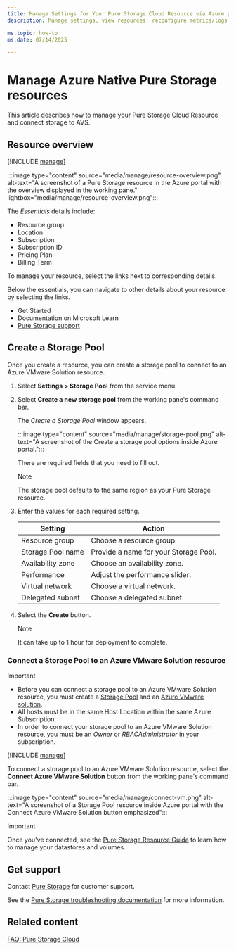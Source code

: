 ```yaml
---
title: Manage Settings for Your Pure Storage Cloud Resource via Azure portal 
description: Manage settings, view resources, reconfigure metrics/logs, and more for your Pure Storage Cloud resource via Azure portal.

ms.topic: how-to
ms.date: 07/14/2025

---
```


# Manage Azure Native Pure Storage resources 

This article describes how to manage your Pure Storage Cloud Resource and connect storage to AVS.

## Resource overview

[!INCLUDE [manage](../includes/manage.md)]

:::image type="content" source="media/manage/resource-overview.png" alt-text="A screenshot of a Pure Storage resource in the Azure portal with the overview displayed in the working pane." lightbox="media/manage/resource-overview.png":::

The *Essentials* details include:

- Resource group
- Location
- Subscription
- Subscription ID
- Pricing Plan
- Billing Term

To manage your resource, select the links next to corresponding details.

Below the essentials, you can navigate to other details about your resource by selecting the links.

- Get Started
- Documentation on Microsoft Learn
- [Pure Storage support](https://pure1.purestorage.com/)

## Create a Storage Pool

Once you create a resource, you can create a storage pool to connect to an Azure VMware Solution resource. 

1. Select **Settings > Storage Pool** from the service menu.

1. Select **Create a new storage pool** from the working pane's command bar. 

    The *Create a Storage Pool* window appears.

    :::image type="content" source="media/manage/storage-pool.png" alt-text="A screenshot of the Create a storage pool options inside Azure portal.":::

    There are required fields that you need to fill out.

    > [!NOTE]
    > The storage pool defaults to the same region as your Pure Storage resource.

1. Enter the values for each required setting.

    | Setting                            | Action                                |
    |------------------------------------|---------------------------------------|
    | Resource group                     | Choose a resource group.              |
    | Storage Pool name                  | Provide a name for your Storage Pool. |
    | Availability zone                  | Choose an availability zone.          |
    | Performance                        | Adjust the performance slider.        |
    | Virtual network                    | Choose a virtual network.             |
    | Delegated subnet                   | Choose a delegated subnet.            |

1. Select the **Create** button.

    > [!NOTE]
    > It can take up to 1 hour for deployment to complete.

### Connect a Storage Pool to an Azure VMware Solution resource

> [!IMPORTANT]
>
> - Before you can connect a storage pool to an Azure VMware Solution resource, you must create a [Storage Pool](#create-a-storage-pool) and an [Azure VMware solution](../../azure-vmware/tutorial-create-private-cloud.md).
> - All hosts must be in the same Host Location within the same Azure Subscription. 
> - In order to connect your storage pool to an Azure VMware Solution resource, you must be an *Owner* or *RBACAdministrator* in your subscription.

[!INCLUDE [manage](../includes/manage.md)]

To connect a storage pool to an Azure VMware Solution resource, select the **Connect Azure VMware Solution** button from the working pane's command bar.

:::image type="content" source="media/manage/connect-vm.png" alt-text="A screenshot of a Storage Pool resource inside Azure portal with the Connect Azure VMware Solution button emphasized":::

>[!IMPORTANT]
> Once you've connected, see the [Pure Storage Resource Guide](https://support.purestorage.com/bundle/m_azure_native_pure_storage_cloud/page/Azure_Native_Pure_Storage_Cloud/management/c_psc_management.html) to learn how to manage your datastores and volumes.

## Get support

Contact [Pure Storage](https://pure1.purestorage.com/) for customer support.

See the [Pure Storage troubleshooting documentation](https://support.purestorage.com/bundle/m_azure_native_pure_storage_cloud/page/Pure_Cloud_Block_Store/Azure_Native_Pure_Storage_Cloud/troubleshooting/c_troubleshooting.html) for more information.

## Related content

[FAQ: Pure Storage Cloud](faq.yml)